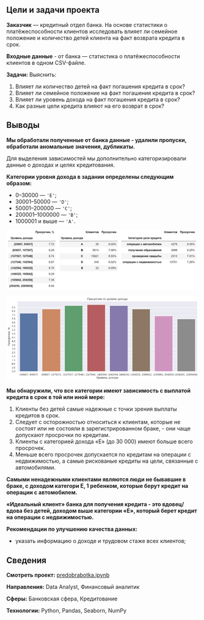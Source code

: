 ## Цели и задачи проекта

**Заказчик** — кредитный отдел банка. На основе статистики о платёжеспособности клиентов исследовать влияет ли семейное положение и количество детей клиента на факт возврата кредита в срок.

**Входные данные** - от банка — статистика о платёжеспособности клиентов в одном CSV-файле.

**Задачи:**
Выяснить:
1. Влияет ли количество детей на факт погашения кредита в срок?
2. Влияет ли семейное положение на факт погашения кредита в срок?
3. Влияет ли уровень дохода на факт погашения кредита в срок?
4. Как разные цели кредита влияют на его возврат в срок?

## Выводы

**Мы обработали полученные от банка данные - удалили пропуски, обработали аномальные значения, дубликаты.**

Для выделения зависимостей мы дополнительно категоризировали данные о доходах и целях кредитования.

**Категории уровня дохода в задании определены следующим образом:**

- 0–30000 — `'E'`;
- 30001–50000 — `'D'`;
- 50001–200000 — `'C'`;
- 200001–1000000 — `'B'`;
- 1000001 и выше — `'A'`.

![](data/chart2.jpg)

![](data/chart.png)

**Мы обнаружили, что все категории имеют зависимость с выплатой кредита в срок в той или иной мере:**
1. Клиенты без детей самые надежные с точки зрения выплаты кредитов в срок.
2. Следует с осторожностью относиться к клиентам, которые не состоят или не состояли в зарегистрированном браке, - они чаще допускают просрочки по кредитам.
3. Клиенты с категорией дохода «E» (до 30 000) имеют больше всего просрочек.
4. Меньше всего просрочек допускается по кредитам на операции с недвижимостью, а самые рискованые кредиты на цели, связанные с автомобилями.

**Самыми ненадежными клиентами являются люди не бывавшие в браке, с доходом категори E, 1 ребенком, которые берут кредит на операции с автомобилем.**

**«Идеальный клиент» банка для получения кредита - это вдовец/вдова без детей, доходом выше категории «E», который берет кредит на операции с недвижимостью.**

**Рекомендации по улучшению качества данных:**
- указать информацию о доходе и трудовом стаже всех клиентов;

## Сведения

**Смотреть проект:** [predobrabotka.ipynb](predobrabotka.ipynb)

**Направления:** Data Analyst, Финансовый аналитик

**Сферы:** Банковская сфера, Кредитование

**Технологии:** Python, Pandas, Seaborn, NumPy


